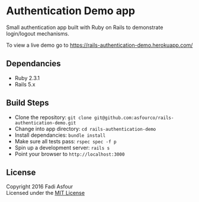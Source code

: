 # Authentication Demo app

Small authentication app built with Ruby on Rails to demonstrate login/logout mechanisms.

To view a live demo go to https://rails-authentication-demo.herokuapp.com/

Dependancies
---

* Ruby 2.3.1
* Rails 5.x

Build Steps
---

* Clone the repository: `git clone git@github.com:asfourco/rails-authentication-demo.git`
* Change into app directory: `cd rails-authentication-demo`
* Install dependancies: `bundle install`
* Make sure all tests pass: `rspec spec -f p`
* Spin up a development server: `rails s`
* Point your browser to `http://localhost:3000`

License
---
Copyright 2016 Fadi Asfour  
Licensed under the [MIT License](LICENSE)
